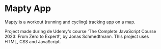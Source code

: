 # Mapty App

<p>Mapty is a workout (running and cycling) tracking app on a map.</p>
<p>Project made during de Udemy's course 'The Complete JavaScript Course 2023: From Zero to Expert!', by Jonas Schmedtmann. This project uses HTML, CSS and JavaScript.</p>
